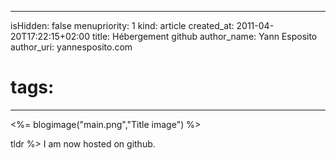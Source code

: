 -----
isHidden:       false
menupriority:   1
kind:           article
created_at:     2011-04-20T17:22:15+02:00
title: Hébergement github
author_name: Yann Esposito
author_uri: yannesposito.com
# tags:
-----
<%= blogimage("main.png","Title image") %>

tldr %> I am now hosted on github.

